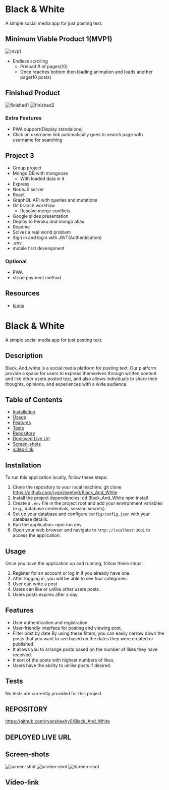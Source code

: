 # Black & White
A simple social media app for just posting text.

## Minimum Viable Product 1(MVP1)
![mvp1](./black_and_white_mvp1.jpeg)

- Endless scrolling
  - Preload # of pages(10)
  - Once reaches bottom then loading animation and loads another page(10 posts)

## Finished Product
![finished1](./black_and_white_end_product1.jpeg)
![finished2](./black_and_white_end_product2.jpeg)

### Extra Features
- PWA support(Display standalone)
- Click on username link automatically goes to search page with username for searching

## Project 3
- Group project
- Mongo DB with mongoose
  - With loaded data in it
- Express
- NodeJS server
- React
- GraphQL API with queries and mutations
- Git branch workflow
  - Resolve merge conflicts
- Google slides presentation
- Deploy to heroku and mongo atlas
- Readme
- Solves a real world problem
- Sign in and login with JWT(Authentication)
- .env
- mobile first development
### Optional
- PWA
- stripe payment method

## Resources
- [Icons](https://icons.getbootstrap.com/)

# Black & White
A simple social media app for just posting text.

## Description
Black_And_white is a social media platform for posting text. Our platform provide a space for users to express themselves through written content and like other users posted text, and also allows individuals to share their thoughts, opinions, and experiences with a wide audience.

## Table of Contents
- [Installation](#installation)
- [Usage](#usage)
- [Features](#features)
- [Tests](#tests)
- [Repository](#repository)
- [Deployed Live Url](#deployed-live-url)
- [Screen-shots](#screen-shots)
- [video-link](#video-link)

## Installation
To run this application locally, follow these steps:
1. Clone the repository to your local machine:
    git clone https://github.com/ryansheehy0/Black_And_White 
2. Install the project dependencies:
    cd Black_And_White
    npm install
3. Create a `.env` file in the project root and add your environment variables (e.g., database credentials, session secrets).
4. Set up your database and configure `config/config.json` with your database details.
5. Run the application:
    npm run dev
6. Open your web browser and navigate to `http://localhost:3001` to access the application.

## Usage
Once you have the application up and running, follow these steps:
1. Register for an account or log in if you already have one.
2. After logging in, you will be able to see four categories: 
3. User can write a post
4. Users can like or unlike other users posts. 
5. Users posts expires after a day.

## Features
- User authentication and registration.
- User-friendly interface for posting and viewing post.
- Filter post by date By using these filters, you can easily narrow down the posts that you want to see based on the dates they were created or published.
- It allows you to arrange posts based on the number of likes they have received.
- It sort of the posts with highest numbers of likes.
- Users have the ability to unlike posts if desired. 

## Tests
No tests are currently provided for this project.

## REPOSITORY
https://github.com/ryansheehy0/Black_And_White

## DEPLOYED LIVE URL


## Screen-shots
![screen-shot](./black_and_white_end_product1.jpeg)
![screen-shot](./black_and_white_end_product2.jpeg)
![Screen-shot](./black_and_white_mvp1.jpeg)

## Video-link
